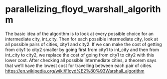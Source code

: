# parallelizing_floyd_warshall_algorithm
The basic idea of the algorithm is to look at every possible choice for an intermediate city, int_city. Then for each possible intermediate city, look at all possible pairs of cities, city1 and city2. If we can make the cost of getting from city1 to city2 smaller by going first from city1 to int_city and then from int_city to city2, we replace the cost of going from city1 to city2 with this lower cost. After checking all possible intermediate cities, a theorem says that we’ll have the lowest cost for travelling between each pair of cities.  https://en.wikipedia.org/wiki/Floyd%E2%80%93Warshall_algorithm
